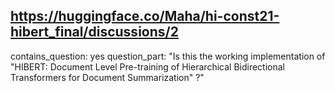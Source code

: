 ## https://huggingface.co/Maha/hi-const21-hibert_final/discussions/2

contains_question: yes
question_part: "Is this the working implementation of "HIBERT: Document Level Pre-training of Hierarchical Bidirectional Transformers for Document Summarization" ?"